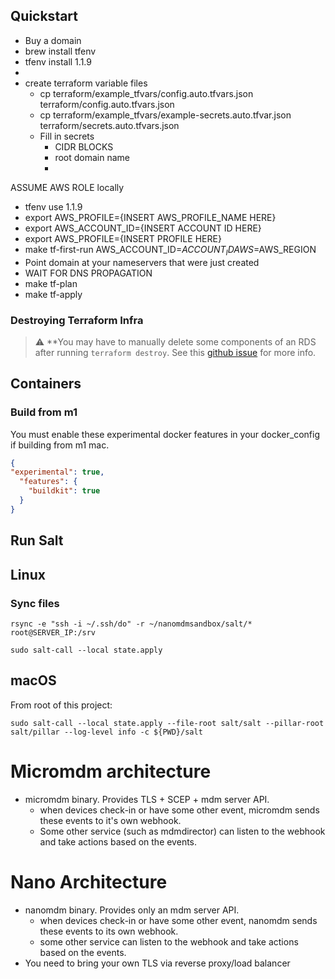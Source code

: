 ## Quickstart

- Buy a domain
- brew install tfenv
- tfenv install 1.1.9
- <INSTRUCTIONS FOR GENERATING IAM KEYS>
- create terraform variable files
    - cp terraform/example_tfvars/config.auto.tfvars.json terraform/config.auto.tfvars.json
    - cp terraform/example_tfvars/example-secrets.auto.tfvar.json terraform/secrets.auto.tfvars.json
    - Fill in secrets
      - CIDR BLOCKS
      - root domain name 
      - 

ASSUME AWS ROLE locally

- tfenv use 1.1.9
- export AWS_PROFILE={INSERT AWS_PROFILE_NAME HERE}
- export AWS_ACCOUNT_ID={INSERT ACCOUNT ID HERE}
- export AWS_PROFILE={INSERT PROFILE HERE}
- make tf-first-run AWS_ACCOUNT_ID=$ACCOUNT_ID AWS=$AWS_REGION
- Point domain at your nameservers that were just created
- WAIT FOR DNS PROPAGATION
- make tf-plan
- make tf-apply

### Destroying Terraform Infra

> :warning: **You may have to manually delete some components of an RDS after running `terraform destroy`. See this [github issue](https://github.com/hashicorp/terraform-provider-aws/issues/4597#issuecomment-912910432) for more info.

## Containers

### Build from m1
You must enable these experimental docker features in your docker_config if building from m1 mac.

```json
{
"experimental": true,
  "features": {
    "buildkit": true
  }
}
```

## Run Salt

## Linux 

### Sync files

```
rsync -e "ssh -i ~/.ssh/do" -r ~/nanomdmsandbox/salt/* root@SERVER_IP:/srv
```

```shell
sudo salt-call --local state.apply
```

## macOS

From root of this project:

```shell
sudo salt-call --local state.apply --file-root salt/salt --pillar-root salt/pillar --log-level info -c ${PWD}/salt
```

# Micromdm architecture

- micromdm binary. Provides TLS + SCEP + mdm server API.
    - when devices check-in or have some other event, micromdm sends these events to it's own webhook.
    - Some other service (such as mdmdirector) can listen to the webhook and take actions based on the events.

# Nano Architecture

- nanomdm binary. Provides only an mdm server API.
    - when devices check-in or have some other event, nanomdm sends these events to its own webhook.
    - some other service can listen to the webhook and take actions based on the events.
- You need to bring your own TLS via reverse proxy/load balancer
